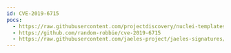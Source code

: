 ```yaml
---
id: CVE-2019-6715
pocs:
  - https://raw.githubusercontent.com/projectdiscovery/nuclei-templates/master/cves/CVE-2019-6715.yaml
  - https://github.com/random-robbie/cve-2019-6715
  - https://raw.githubusercontent.com/jaeles-project/jaeles-signatures/master/cves/wordpress-rfi-cve-2019-6715.yaml
---
```

